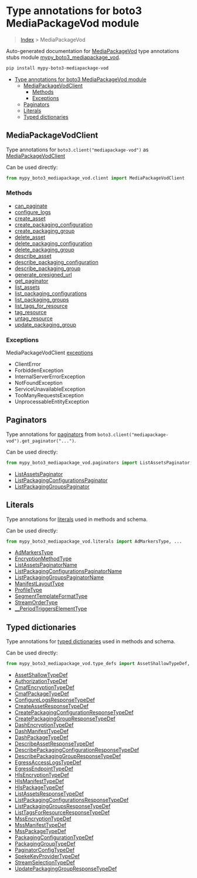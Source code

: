 # Type annotations for boto3 MediaPackageVod module

> [Index](..) > MediaPackageVod

Auto-generated documentation for
[MediaPackageVod](https://boto3.amazonaws.com/v1/documentation/api/1.17.77/reference/services/mediapackage-vod.html#MediaPackageVod)
type annotations stubs module
[mypy_boto3_mediapackage_vod](https://pypi.org/project/mypy-boto3-mediapackage-vod/).

```bash
pip install mypy-boto3-mediapackage-vod
```

- [Type annotations for boto3 MediaPackageVod module](#type-annotations-for-boto3-mediapackagevod-module)
  - [MediaPackageVodClient](#mediapackagevodclient)
    - [Methods](#methods)
    - [Exceptions](#exceptions)
  - [Paginators](#paginators)
  - [Literals](#literals)
  - [Typed dictionaries](#typed-dictionaries)

## MediaPackageVodClient

Type annotations for `boto3.client("mediapackage-vod")` as
[MediaPackageVodClient](./client.md)

Can be used directly:

```python
from mypy_boto3_mediapackage_vod.client import MediaPackageVodClient
```

### Methods

- [can_paginate](./client.md#can_paginate)
- [configure_logs](./client.md#configure_logs)
- [create_asset](./client.md#create_asset)
- [create_packaging_configuration](./client.md#create_packaging_configuration)
- [create_packaging_group](./client.md#create_packaging_group)
- [delete_asset](./client.md#delete_asset)
- [delete_packaging_configuration](./client.md#delete_packaging_configuration)
- [delete_packaging_group](./client.md#delete_packaging_group)
- [describe_asset](./client.md#describe_asset)
- [describe_packaging_configuration](./client.md#describe_packaging_configuration)
- [describe_packaging_group](./client.md#describe_packaging_group)
- [generate_presigned_url](./client.md#generate_presigned_url)
- [get_paginator](./client.md#get_paginator)
- [list_assets](./client.md#list_assets)
- [list_packaging_configurations](./client.md#list_packaging_configurations)
- [list_packaging_groups](./client.md#list_packaging_groups)
- [list_tags_for_resource](./client.md#list_tags_for_resource)
- [tag_resource](./client.md#tag_resource)
- [untag_resource](./client.md#untag_resource)
- [update_packaging_group](./client.md#update_packaging_group)

### Exceptions

MediaPackageVodClient [exceptions](./client.md#exceptions)

- ClientError
- ForbiddenException
- InternalServerErrorException
- NotFoundException
- ServiceUnavailableException
- TooManyRequestsException
- UnprocessableEntityException

## Paginators

Type annotations for [paginators](./paginators.md) from
`boto3.client("mediapackage-vod").get_paginator("...")`.

Can be used directly:

```python
from mypy_boto3_mediapackage_vod.paginators import ListAssetsPaginator, ...
```

- [ListAssetsPaginator](./paginators.md#listassetspaginator)
- [ListPackagingConfigurationsPaginator](./paginators.md#listpackagingconfigurationspaginator)
- [ListPackagingGroupsPaginator](./paginators.md#listpackaginggroupspaginator)

## Literals

Type annotations for [literals](./literals.md) used in methods and schema.

Can be used directly:

```python
from mypy_boto3_mediapackage_vod.literals import AdMarkersType, ...
```

- [AdMarkersType](./literals.md#admarkerstype)
- [EncryptionMethodType](./literals.md#encryptionmethodtype)
- [ListAssetsPaginatorName](./literals.md#listassetspaginatorname)
- [ListPackagingConfigurationsPaginatorName](./literals.md#listpackagingconfigurationspaginatorname)
- [ListPackagingGroupsPaginatorName](./literals.md#listpackaginggroupspaginatorname)
- [ManifestLayoutType](./literals.md#manifestlayouttype)
- [ProfileType](./literals.md#profiletype)
- [SegmentTemplateFormatType](./literals.md#segmenttemplateformattype)
- [StreamOrderType](./literals.md#streamordertype)
- [\_\_PeriodTriggersElementType](./literals.md#__periodtriggerselementtype)

## Typed dictionaries

Type annotations for [typed dictionaries](./type_defs.md) used in methods and
schema.

Can be used directly:

```python
from mypy_boto3_mediapackage_vod.type_defs import AssetShallowTypeDef, ...
```

- [AssetShallowTypeDef](./type_defs.md#assetshallowtypedef)
- [AuthorizationTypeDef](./type_defs.md#authorizationtypedef)
- [CmafEncryptionTypeDef](./type_defs.md#cmafencryptiontypedef)
- [CmafPackageTypeDef](./type_defs.md#cmafpackagetypedef)
- [ConfigureLogsResponseTypeDef](./type_defs.md#configurelogsresponsetypedef)
- [CreateAssetResponseTypeDef](./type_defs.md#createassetresponsetypedef)
- [CreatePackagingConfigurationResponseTypeDef](./type_defs.md#createpackagingconfigurationresponsetypedef)
- [CreatePackagingGroupResponseTypeDef](./type_defs.md#createpackaginggroupresponsetypedef)
- [DashEncryptionTypeDef](./type_defs.md#dashencryptiontypedef)
- [DashManifestTypeDef](./type_defs.md#dashmanifesttypedef)
- [DashPackageTypeDef](./type_defs.md#dashpackagetypedef)
- [DescribeAssetResponseTypeDef](./type_defs.md#describeassetresponsetypedef)
- [DescribePackagingConfigurationResponseTypeDef](./type_defs.md#describepackagingconfigurationresponsetypedef)
- [DescribePackagingGroupResponseTypeDef](./type_defs.md#describepackaginggroupresponsetypedef)
- [EgressAccessLogsTypeDef](./type_defs.md#egressaccesslogstypedef)
- [EgressEndpointTypeDef](./type_defs.md#egressendpointtypedef)
- [HlsEncryptionTypeDef](./type_defs.md#hlsencryptiontypedef)
- [HlsManifestTypeDef](./type_defs.md#hlsmanifesttypedef)
- [HlsPackageTypeDef](./type_defs.md#hlspackagetypedef)
- [ListAssetsResponseTypeDef](./type_defs.md#listassetsresponsetypedef)
- [ListPackagingConfigurationsResponseTypeDef](./type_defs.md#listpackagingconfigurationsresponsetypedef)
- [ListPackagingGroupsResponseTypeDef](./type_defs.md#listpackaginggroupsresponsetypedef)
- [ListTagsForResourceResponseTypeDef](./type_defs.md#listtagsforresourceresponsetypedef)
- [MssEncryptionTypeDef](./type_defs.md#mssencryptiontypedef)
- [MssManifestTypeDef](./type_defs.md#mssmanifesttypedef)
- [MssPackageTypeDef](./type_defs.md#msspackagetypedef)
- [PackagingConfigurationTypeDef](./type_defs.md#packagingconfigurationtypedef)
- [PackagingGroupTypeDef](./type_defs.md#packaginggrouptypedef)
- [PaginatorConfigTypeDef](./type_defs.md#paginatorconfigtypedef)
- [SpekeKeyProviderTypeDef](./type_defs.md#spekekeyprovidertypedef)
- [StreamSelectionTypeDef](./type_defs.md#streamselectiontypedef)
- [UpdatePackagingGroupResponseTypeDef](./type_defs.md#updatepackaginggroupresponsetypedef)
